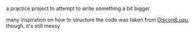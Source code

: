 a practice project to attempt to write something a bit bigger

many inspiration on how to structure the code was taken from [DiscordLuau](https://github.com/DiscordLuau/discord-luau), though, it's still messy